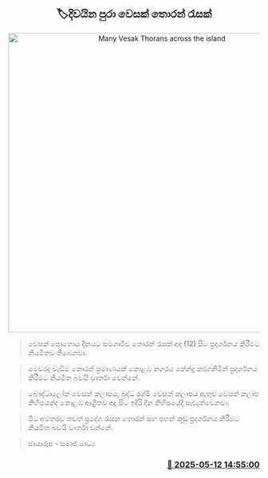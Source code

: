 <p align='center'><b><h2 align='center' title='Many Vesak Thorans across the island'>🏷දිවයින පුරා වෙසක් තොරන් රැසක්</h2></b></p>
<p align='center'><img src='https://helakuru.sgp1.cdn.digitaloceanspaces.com/esana/images/lib/thoran-2025.jpg' width='600' alt='Many Vesak Thorans across the island'></p>

> වෙසක් පොහොය දිනයට සමගාමීව තොරන් රැසක් අද (12) සිට ප්‍රදර්ශනය කිරීමට නියමිතව තිබෙනවා.

> මෙවරද වැඩිම තොරන් ප්‍රමාණයක් කොළඹ නගරය කේන්ද්‍ර කරගනිමින් ප්‍රදර්ශනය කිරීමට නියමිත බවයි වාර්තා වෙන්නේ.

> බෞද්ධාලෝක වෙසක් කලාපය, බුද්ධ රශ්මි වෙසක් කලාපය ඇතුළු වෙසක් කලාප කිහිපයක්ද කොළඹ ආශ්‍රිතව අද සිට ඉදිරි දින කිහිපයේදී පැවැත්වෙනවා.

> මීට අමතරව තවත් ප්‍රදේශ රැසක තොරන් සහ පහන් කූඩු ප්‍රදර්ශනය කිරීමට නියමිත බවයි වාර්තා වන්නේ.

> ඡායාරූප - සමාජ මාධ්‍ය 



<h3 align='right'><a href='https://www.helakuru.lk/esana/p/110034/'>📅 2025-05-12 14:55:00</a></h3>
